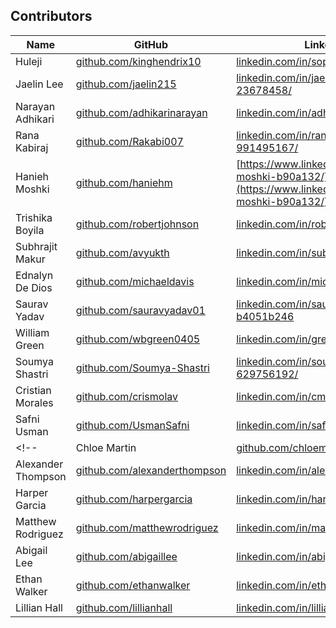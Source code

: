 
## Contributors

| Name | GitHub | LinkedIn |
|---|---|---|
| Huleji | [github.com/kinghendrix10](https://github.com/kinghendrix10) | [linkedin.com/in/sophiaanderson](https://linkedin.com/in/sophiaanderson) |
| Jaelin Lee | [github.com/jaelin215](https://github.com/jaelin215) | [linkedin.com/in/jaelin-lee-23678458/](https://www.linkedin.com/in/jaelin-lee-23678458/) |
| Narayan Adhikari | [github.com/adhikarinarayan](github.com/adhikarinarayan) | [linkedin.com/in/adhikarinarayan/](https://www.linkedin.com/in/adhikarinarayan/) |
| Rana Kabiraj | [github.com/Rakabi007](https://github.com/Rakabi007) | [linkedin.com/in/rana-kabiraj-991495167/](https://www.linkedin.com/in/rana-kabiraj-991495167/) 
| Hanieh Moshki | [github.com/haniehm](https://github.com/haniehm) | [https://www.linkedin.com/in/hanieh-moshki-b90a132/](https://www.linkedin.com/in/hanieh-moshki-b90a132/) |
| Trishika Boyila | [github.com/robertjohnson](https://github.com/robertjohnson) | [linkedin.com/in/robertjohnson](https://linkedin.com/in/robertjohnson) |
| Subhrajit Makur | [github.com/avyukth](https://github.com/avyukth) | [linkedin.com/in/subhrajitmakur](https://www.linkedin.com/in/subhrajitmakur/) |
| Ednalyn De Dios | [github.com/michaeldavis](https://github.com/michaeldavis) | [linkedin.com/in/michaeldavis](https://linkedin.com/in/michaeldavis) |
| Saurav Yadav | [github.com/sauravyadav01](https://github.com/sauravyadav01) | [linkedin.com/in/saurav-yadav-b4051b246](https://www.linkedin.com/in/saurav-yadav-b4051b246) |
| William Green | [github.com/wbgreen0405](https://github.com/wbgreen0405) | [linkedin.com/in/greenwilliam/](https://www.linkedin.com/in/greenwilliam/) |
| Soumya Shastri | [github.com/Soumya-Shastri](https://github.com/Soumya-Shastri) | [linkedin.com/in/soumya-shastri-629756192/](https://www.linkedin.com/in/soumya-shastri-629756192/) |
| Cristian Morales | [github.com/crismolav](http://github.com/crismolav) | [linkedin.com/in/cmoraleso/](https://www.linkedin.com/in/cmoraleso/) |
| Safni Usman | [github.com/UsmanSafni](https://github.com/UsmanSafni) | [linkedin.com/in/safniusman](https://www.linkedin.com/in/safniusman) |
<!-- | Chloe Martin | [github.com/chloemartin](https://github.com/chloemartin) | [linkedin.com/in/chloemartin](https://linkedin.com/in/chloemartin) |
| Alexander Thompson | [github.com/alexanderthompson](https://github.com/alexanderthompson) | [linkedin.com/in/alexanderthompson](https://linkedin.com/in/alexanderthompson) |
| Harper Garcia | [github.com/harpergarcia](https://github.com/harpergarcia) | [linkedin.com/in/harpergarcia](https://linkedin.com/in/harpergarcia) |
| Matthew Rodriguez | [github.com/matthewrodriguez](https://github.com/matthewrodriguez) | [linkedin.com/in/matthewrodriguez](https://linkedin.com/in/matthewrodriguez) |
| Abigail Lee | [github.com/abigaillee](https://github.com/abigaillee) | [linkedin.com/in/abigaillee](https://linkedin.com/in/abigaillee) |
| Ethan Walker | [github.com/ethanwalker](https://github.com/ethanwalker) | [linkedin.com/in/ethanwalker](https://linkedin.com/in/ethanwalker) |
| Lillian Hall | [github.com/lillianhall](https://github.com/lillianhall) | [linkedin.com/in/lillianhall](https://linkedin.com/in/lillianhall) | -->
